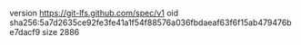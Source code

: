 version https://git-lfs.github.com/spec/v1
oid sha256:5a7d2635ce92fe3fe41a1f54f88576a036fbdaeaf63f6f15ab479476be7dacf9
size 2886
